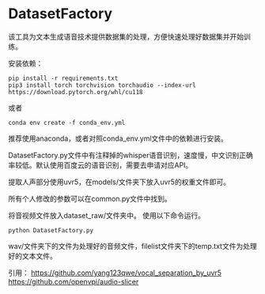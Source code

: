 # DatasetFactory

该工具为文本生成语音技术提供数据集的处理，方便快速处理好数据集并开始训练。

安装依赖：
```
pip install -r requirements.txt
pip3 install torch torchvision torchaudio --index-url https://download.pytorch.org/whl/cu118
```
或者
```
conda env create -f conda_env.yml
```
推荐使用anaconda，或者对照conda_env.yml文件中的依赖进行安装。

DatasetFactory.py文件中有注释掉的whisper语音识别，速度慢，中文识别正确率较低。默认使用百度云的语音识别，需要去申请对应API。

提取人声部分使用uvr5，在models/文件夹下放入uvr5的权重文件即可。

所有个人修改的参数可以在common.py文件中找到。

将音视频文件放入dataset_raw/文件夹中。
使用以下命令运行。
```
python DatasetFactory.py
```
wav/文件夹下的文件为处理好的音频文件，filelist文件夹下的temp.txt文件为处理好的文本文件。

引用：
https://github.com/yang123qwe/vocal_separation_by_uvr5
https://github.com/openvpi/audio-slicer
